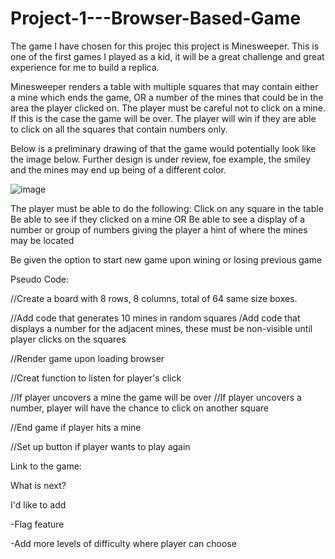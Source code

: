 # Project-1---Browser-Based-Game

The game I have chosen for this projec this project is Minesweeper. This is one of the first games I played as a kid, it will be a great challenge and great experience for me to build a replica. 

Minesweeper renders a table with multiple squares that may contain either a mine which ends the game, OR a number of the mines that could be in the area the player clicked on. The player must be careful not to click on a mine. If this is the case the game will be over. The player will win if they are able to click on all the squares that contain numbers only.

Below is a preliminary drawing of that the game would potentially look like the image below. Further design is under review, foe example, the smiley and the mines may end up being of a different color.


![image](https://github.com/irishjack490/Project-1---Browser-Based-Game/assets/146676274/79f1df3b-7c06-4f3b-b6e5-3904299e13f8)


The player must be able to do the following:
 Click on any square in the table 
 Be able to see if they clicked on a mine OR
 Be able to see a display of a number or group of numbers giving the player a hint of where the mines may be located
 
 Be given the option to start new game upon wining or losing previous game

 Pseudo Code:

 //Create a board with 8 rows, 8 columns, total of 64 same size boxes.

 //Add code that generates 10 mines in random squares
 /Add code that displays a number for the adjacent mines, these must be non-visible until player clicks on the squares

 //Render game upon loading browser

 //Creat function to listen for player's click 

 //If  player uncovers a mine the game will be over
 //If player uncovers a number, player will have the chance to click on another square
 
 //End game if player hits a mine

 //Set up button if player wants to play again  

Link to the game: 

What is next?

I'd like to add 

-Flag feature

-Add more levels of difficulty where player can choose
